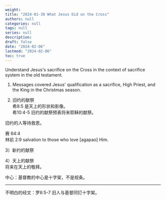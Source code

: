 ```yaml
---
weight: 
title: "2024-01-30 What Jesus Did on the Cross"
authors: null
categories: null
tags: null
series: null
description: 
draft: false
date: "2024-02-06"
lastmod: "2024-02-06"
toc: true
---
```


<!--more-->

Understand Jesus's sacrifice on the Cross in the context of sacrifice system in the old testament.

1) Messages covered Jesus' qualification as a sacrifice, High Priest, and the King in the Christmas season.

2) 旧约的献祭  
希8:5 是天上的形状和影像。  
希10:4-5 旧约的献祭预表将来耶稣的献祭。  

旧约的人等待救恩。

赛 64:4  
林前 2:9 salvation to those who love [agapao] Him.

3）新约的献祭

4）天上的献祭  
将来在天上的敬拜。

中心：基督教的中心是十字架，不是规条。

<hr>
不明白的经文：罗6:5-7 旧人与基督同钉十字架。